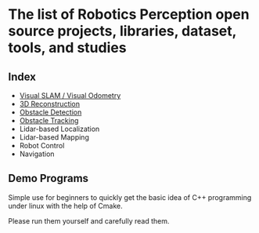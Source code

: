 # The list of Robotics Perception open source projects, libraries, dataset, tools, and studies

## Index
* [Visual SLAM / Visual Odometry](doc/VSLAM.md)
* [3D Reconstruction](doc/Reconstruction.md)
* [Obstacle Detection](doc/Obstacle_detection.md)
* [Obstacle Tracking](doc/Obstacle_tracking.md)
* Lidar-based Localization
* Lidar-based Mapping
* Robot Control
* Navigation

## Demo Programs
Simple use for beginners to quickly get the basic idea of C++ programming under linux with the help of Cmake.

Please run them yourself and carefully read them.